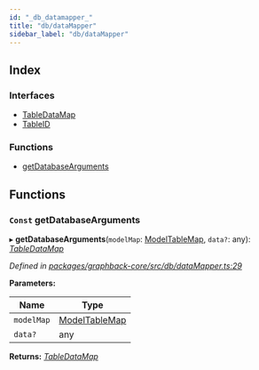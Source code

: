 ```yaml
---
id: "_db_datamapper_"
title: "db/dataMapper"
sidebar_label: "db/dataMapper"
---
```


## Index

### Interfaces

* [TableDataMap](../interfaces/_db_datamapper_.tabledatamap.md)
* [TableID](../interfaces/_db_datamapper_.tableid.md)

### Functions

* [getDatabaseArguments](_db_datamapper_.md#const-getdatabasearguments)

## Functions

### `Const` getDatabaseArguments

▸ **getDatabaseArguments**(`modelMap`: [ModelTableMap](../interfaces/_db_buildmodeltablemap_.modeltablemap.md), `data?`: any): *[TableDataMap](../interfaces/_db_datamapper_.tabledatamap.md)*

*Defined in [packages/graphback-core/src/db/dataMapper.ts:29](https://github.com/aerogear/graphback/blob/b39280e7/packages/graphback-core/src/db/dataMapper.ts#L29)*

**Parameters:**

Name | Type |
------ | ------ |
`modelMap` | [ModelTableMap](../interfaces/_db_buildmodeltablemap_.modeltablemap.md) |
`data?` | any |

**Returns:** *[TableDataMap](../interfaces/_db_datamapper_.tabledatamap.md)*
